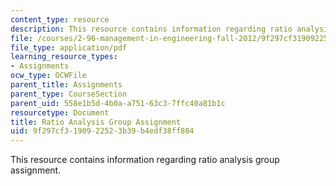 ```yaml
---
content_type: resource
description: This resource contains information regarding ratio analysis group assignment.
file: /courses/2-96-management-in-engineering-fall-2012/9f297cf3190922523b39b4edf38ff804_MIT2_96F12_assn06.pdf
file_type: application/pdf
learning_resource_types:
- Assignments
ocw_type: OCWFile
parent_title: Assignments
parent_type: CourseSection
parent_uid: 558e1b5d-4b0a-a751-63c3-7ffc40a81b1c
resourcetype: Document
title: Ratio Analysis Group Assignment
uid: 9f297cf3-1909-2252-3b39-b4edf38ff804
---
```

This resource contains information regarding ratio analysis group assignment.